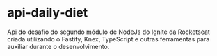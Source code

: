 # api-daily-diet
Api do desafio do segundo módulo de NodeJs do Ignite da Rocketseat criada utilizando o Fastify, Knex, TypeScript e outras ferramentas para auxiliar durante o desenvolvimento.